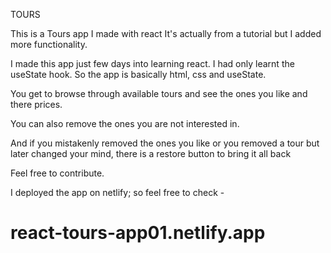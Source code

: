 TOURS

This is a Tours app I made with react
It's actually from a tutorial but I added more functionality.

I made this app just few days into learning react. I had only learnt the useState hook.
So the app is basically html, css and useState.

You get to browse through available tours and see the ones you like and there prices.

You can also remove the ones you are not interested in.

And if you mistakenly removed the ones you like or you removed a tour but later changed your mind, there is a restore button to bring it all back

Feel free to contribute.

I deployed the app on netlify; so feel free to check - 

# react-tours-app01.netlify.app
